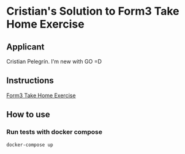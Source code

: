 # Cristian's Solution to Form3 Take Home Exercise

## Applicant
Cristian Pelegrín. I'm new with GO =D

## Instructions
[Form3 Take Home Exercise](Instructions.md)

## How to use 

### Run tests with docker compose
``docker-compose up``

